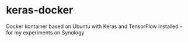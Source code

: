 # keras-docker

Docker kontainer based on Ubuntu with Keras and TensorFlow installed - for my experiments on Synology
